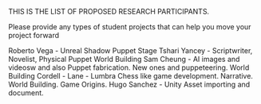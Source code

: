 THIS IS THE LIST OF PROPOSED RESEARCH PARTICIPANTS.

Please provide any types of student projects that can help you move your project forward


Roberto Vega  -  Unreal Shadow Puppet Stage
Tshari Yancey  -  Scriptwriter, Novelist, Physical Puppet World Building
Sam Cheung  -  AI images and videosw and also Puppet fabrication.  New ones and puppeteering. World Building
Cordell - Lane - Lumbra Chess like game development. Narrative. World Building.  Game Origins.
Hugo Sanchez - Unity Asset importing and document.

